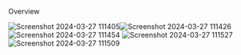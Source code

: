 Overview

![Screenshot 2024-03-27 111405](https://github.com/BalramMEL/iPhone_animation_web/assets/102988461/898333da-a82c-4b68-9197-0c84ca669376)![Screenshot 2024-03-27 111426](https://github.com/BalramMEL/iPhone_animation_web/assets/102988461/19fc13e1-6123-4fac-92ef-9ee308d28ad1)
![Screenshot 2024-03-27 111454](https://github.com/BalramMEL/iPhone_animation_web/assets/102988461/dad88e35-300d-4b20-aa1e-c4bc95375064)
![Screenshot 2024-03-27 111527](https://github.com/BalramMEL/iPhone_animation_web/assets/102988461/7244319e-86ba-4030-9e84-c1b3b1656482)
![Screenshot 2024-03-27 111509](https://github.com/BalramMEL/iPhone_animation_web/assets/102988461/95feff88-5c1c-4cd0-ba84-fe4ab47bc575)
